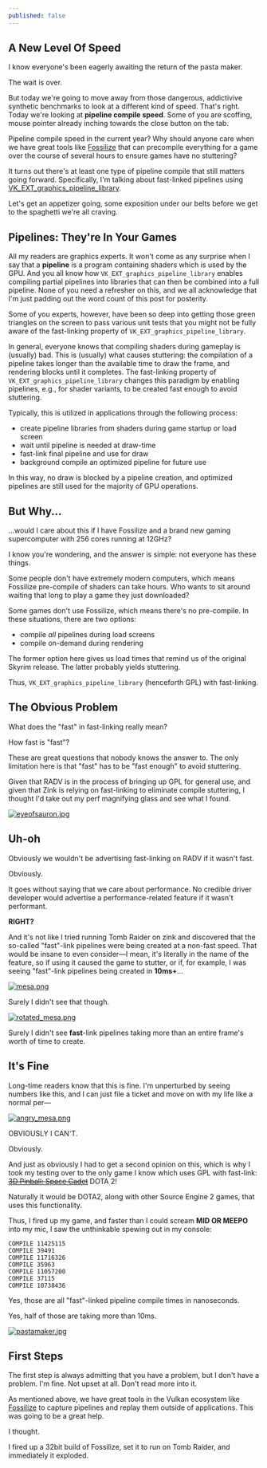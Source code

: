 ```yaml
---
published: false
---
```

## A New Level Of Speed

I know everyone's been eagerly awaiting the return of the pasta maker.

The wait is over.

But today we're going to move away from those dangerous, addictivive synthetic benchmarks to look at a different kind of speed. That's right. Today we're looking at **pipeline compile speed**. Some of you are scoffing, mouse pointer already inching towards the close button on the tab.

Pipeline compile speed in the current year? Why should anyone care when we have great tools like [Fossilize](https://github.com/ValveSoftware/Fossilize/) that can precompile everything for a game over the course of several hours to ensure games have no stuttering?

It turns out there's at least one type of pipeline compile that still matters going forward. Specifically, I'm talking about fast-linked pipelines using [VK_EXT_graphics_pipeline_library](https://registry.khronos.org/vulkan/specs/1.3-extensions/man/html/VK_EXT_graphics_pipeline_library.html).

Let's get an appetizer going, some exposition under our belts before we get to the spaghetti we're all craving.

## Pipelines: They're In Your Games
All my readers are graphics experts. It won't come as any surprise when I say that a **pipeline** is a program containing shaders which is used by the GPU. And you all know how `VK_EXT_graphics_pipeline_library` enables compiling partial pipelines into libraries that can then be combined into a full pipeline. None of you need a refresher on this, and we all acknowledge that I'm just padding out the word count of this post for posterity.

Some of you experts, however, have been so deep into getting those green triangles on the screen to pass various unit tests that you might not be fully aware of the fast-linking property of `VK_EXT_graphics_pipeline_library`.

In general, everyone knows that compiling shaders during gameplay is (usually) bad. This is (usually) what causes stuttering: the compilation of a pipeline takes longer than the available time to draw the frame, and rendering blocks until it completes. The fast-linking property of `VK_EXT_graphics_pipeline_library` changes this paradigm by enabling pipelines, e.g., for shader variants, to be created fast enough to avoid stuttering.

Typically, this is utilized in applications through the following process:
* create pipeline libraries from shaders during game startup or load screen
* wait until pipeline is needed at draw-time
* fast-link final pipeline and use for draw
* background compile an optimized pipeline for future use

In this way, no draw is blocked by a pipeline creation, and optimized pipelines are still used for the majority of GPU operations.

## But Why...
...would I care about this if I have Fossilize and a brand new gaming supercomputer with 256 cores running at 12GHz?

I know you're wondering, and the answer is simple: not everyone has these things.

Some people don't have extremely modern computers, which means Fossilize pre-compile of shaders can take hours. Who wants to sit around waiting that long to play a game they just downloaded?

Some games don't use Fossilize, which means there's no pre-compile. In these situations, there are two options:
* compile *all* pipelines during load screens
* compile on-demand during rendering

The former option here gives us load times that remind us of the original Skyrim release. The latter probably yields stuttering.

Thus, `VK_EXT_graphics_pipeline_library` (henceforth GPL) with fast-linking.

## The Obvious Problem
What does the "fast" in fast-linking really mean?

How fast is "fast"?

These are great questions that nobody knows the answer to. The only limitation here is that "fast" has to be "fast enough" to avoid stuttering.

Given that RADV is in the process of bringing up GPL for general use, and given that Zink is relying on fast-linking to eliminate compile stuttering, I thought I'd take out my perf magnifying glass and see what I found.

[![eyeofsauron.jpg]({{site.url}}/assets/eyeofsauron.jpg)]({{site.url}}/assets/eyeofsauron.jpg)

## Uh-oh
Obviously we wouldn't be advertising fast-linking on RADV if it wasn't fast.

Obviously.

It goes without saying that we care about performance. No credible driver developer would advertise a performance-related feature if it wasn't performant.

**RIGHT?**

And it's not like I tried running Tomb Raider on zink and discovered that the so-called "fast"-link pipelines were being created at a non-fast speed. That would be insane to even consider—I mean, it's literally in the name of the feature, so if using it caused the game to stutter, or if, for example, I was seeing "fast"-link pipelines being created in **10ms+**...

[![mesa.png]({{site.url}}/assets/mesa.png)]({{site.url}}/assets/mesa.png)

Surely I didn't see that though.

[![rotated_mesa.png]({{site.url}}/assets/rotated_mesa.png)]({{site.url}}/assets/rotated_mesa.png)

Surely I didn't see **fast**-link pipelines taking more than an entire frame's worth of time to create.

## It's Fine
Long-time readers know that this is fine. I'm unperturbed by seeing numbers like this, and I can just file a ticket and move on with my life like a normal per—

[![angry_mesa.png]({{site.url}}/assets/angry_mesa.png)]({{site.url}}/assets/angry_mesa.png)

OBVIOUSLY I CAN'T.

Obviously.

And just as obviously I had to get a second opinion on this, which is why I took my testing over to the only game I know which uses GPL with fast-link: ~~[3D Pinball: Space Cadet](https://apps.microsoft.com/store/detail/3d-pinball---space-cadet/9MT92DXZJ11R)~~ DOTA 2!

Naturally it would be DOTA2, along with other Source Engine 2 games, that uses this functionality.

Thus, I fired up my game, and faster than I could scream **MID OR MEEPO** into my mic, I saw the unthinkable spewing out in my console:

```
COMPILE 11425115
COMPILE 39491
COMPILE 11716326
COMPILE 35963
COMPILE 11057200
COMPILE 37115
COMPILE 10738436
```

Yes, those are all "fast"-linked pipeline compile times in nanoseconds.

Yes, half of those are taking more than 10ms.

[![pastamaker.jpg]({{site.url}}/assets/pastamaker.jpg)]({{site.url}}/assets/pastamaker.jpg)

## First Steps
The first step is always admitting that you have a problem, but I don't have a problem. I'm fine. Not upset at all. Don't read more into it.

As mentioned above, we have great tools in the Vulkan ecosystem like [Fossilize](https://github.com/ValveSoftware/Fossilize/) to capture pipelines and replay them outside of applications. This was going to be a great help.

I thought.

I fired up a 32bit build of Fossilize, set it to run on Tomb Raider, and immediately it exploded.